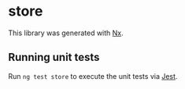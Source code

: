 # store

This library was generated with [Nx](https://nx.dev).

## Running unit tests

Run `ng test store` to execute the unit tests via [Jest](https://jestjs.io).
